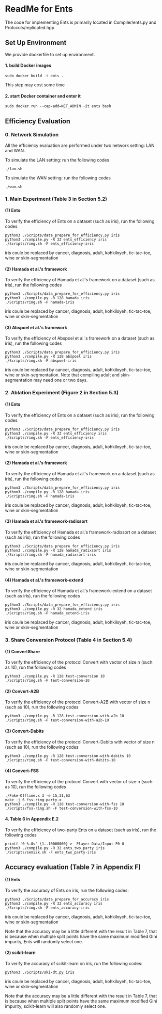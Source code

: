 # ReadMe for Ents


The code for implementing Ents is primarily located in Compiler/ents.py and Protocols/replicated.hpp.




## Set Up Environment

We provide dockerfile to set up environment.

#### 1. build Docker images

```
sudo docker build -t ents .
```

This step may cost some time

#### 2. start Docker container and enter it

```
sudo docker run --cap-add=NET_ADMIN -it ents bash
```



## Efficiency Evaluation

### 0. Network Simulation

All the efficiency evaluation are performed under two network setting: LAN and WAN.

To simulate the LAN setting: run the following codes
```
./lan.sh
```

To simulate the WAN setting: run the following codes
```
./wan.sh
```



### 1. Main Experiment (Table 3 in Section 5.2)

#### (1) Ents
To verify the efficiency of Ents on a dataset (such as iris), run the following codes

```
python3 ./Scripts/data_prepare_for_efficiency.py iris
python3 ./compile.py -R 32 ents_efficiency iris
./Scripts/ring.sh -F ents_efficiency-iris
```

iris coule be replaced by cancer, diagnosis, adult, kohkiloyeh, tic-tac-toe, wine or skin-segmentation



#### (2) Hamada et al.'s framework
To verify the efficiency of Hamada et al.'s framework on a dataset (such as iris), run the following codes

```
python3 ./Scripts/data_prepare_for_efficiency.py iris
python3 ./compile.py -R 128 hamada iris
./Scripts/ring.sh -F hamada-iris
```

iris coule be replaced by cancer, diagnosis, adult, kohkiloyeh, tic-tac-toe, wine or skin-segmentation


#### (3) Abspoel et al.'s framework
To verify the efficiency of Abspoel et al.'s framework on a dataset (such as iris), run the following codes

```
python3 ./Scripts/data_prepare_for_efficiency.py iris
python3 ./compile.py -R 128 abspoel iris
./Scripts/ring.sh -F abspoel-iris
```

iris coule be replaced by cancer, diagnosis, adult, kohkiloyeh, tic-tac-toe, wine or skin-segmentation.
Note that compiling adult and skin-segmentation may need one or two days.

### 2. Ablation Experiment (Figure 2 in Section 5.3)

#### (1) Ents
To verify the efficiency of Ents on a dataset (such as iris), run the following codes

```
python3 ./Scripts/data_prepare_for_efficiency.py iris
python3 ./compile.py -R 32 ents_efficiency iris
./Scripts/ring.sh -F ents_efficiency-iris
```

iris coule be replaced by cancer, diagnosis, adult, kohkiloyeh, tic-tac-toe, wine or skin-segmentation


#### (2) Hamada et al.'s framework
To verify the efficiency of Hamada et al.'s framework on a dataset (such as iris), run the following codes

```
python3 ./Scripts/data_prepare_for_efficiency.py iris
python3 ./compile.py -R 128 hamada iris
./Scripts/ring.sh -F hamada-iris
```

iris coule be replaced by cancer, diagnosis, adult, kohkiloyeh, tic-tac-toe, wine or skin-segmentation


#### (3) Hamada et al.'s framework-radixsort
To verify the efficiency of Hamada et al.'s framework-radixsort on a dataset (such as iris), run the following codes

```
python3 ./Scripts/data_prepare_for_efficiency.py iris
python3 ./compile.py -R 128 hamada_radixsort iris
./Scripts/ring.sh -F hamada_radixsort-iris
```

iris coule be replaced by cancer, diagnosis, adult, kohkiloyeh, tic-tac-toe, wine or skin-segmentation


#### (4) Hamada et al.'s framework-extend
To verify the efficiency of Hamada et al.'s framework-extend on a dataset (such as iris), run the following codes

```
python3 ./Scripts/data_prepare_for_efficiency.py iris
python3 ./compile.py -R 32 hamada_extend iris
./Scripts/ring.sh -F hamada_extend-iris
```

iris coule be replaced by cancer, diagnosis, adult, kohkiloyeh, tic-tac-toe, wine or skin-segmentation


### 3. Share Conversion Protocol (Table 4 in Section 5.4)

#### (1) ConvertShare
To verify the efficiency of the protocol Convert with vector of size n (such as 10), run the following codes

```
python3 ./compile.py -R 128 test-conversion 10
./Scripts/ring.sh -F test-conversion-10
```
 


#### (2) Convert-A2B
To verify the efficiency of the protocol Convert-A2B with vector of size n (such as 10), run the following codes

```
python3 ./compile.py -R 128 test-conversion-with-a2b 10
./Scripts/ring.sh -F test-conversion-with-a2b-10
```

#### (3) Convert-Dabits
To verify the efficiency of the protocol Convert-Dabits with vector of size n (such as 10), run the following codes

```
python3 ./compile.py -R 128 test-conversion-with-dabits 10
./Scripts/ring.sh -F test-conversion-with-dabits-10
```

#### (4) Convert-FSS
To verify the efficiency of the protocol Convert with vector of size n (such as 10), run the following codes

```
./Fake-Offline.x 3 -e 15,31,63
make -j 6 fss-ring-party.x
python3 ./compile.py -R 128 test-conversion-with-fss 10
./Scripts/fss-ring.sh -F test-conversion-with-fss-10
```




#### 4. Table 6 in Appendix E.2
To verify the efficiency of two-party Ents on a dataset (such as iris), run the following codes

```
printf '0 %.0s' {1..10000000} >  Player-Data/Input-P0-0
python3 ./compile.py -R 32 ents_two_party iris
./Scripts/semi2k.sh -F ents_two_party-iris
```

## Accuracy evaluation (Table 7 in Appendix F)


#### (1) Ents

To verify the accuracy of Ents on iris, run the following codes:

```
python3 ./Scripts/data_prepare_for_accuracy iris
python3 ./compile.py -R 32 ents_accuracy iris
./Scripts/ring.sh -F ents_accuracy-iris
```

iris coule be replaced by cancer, diagnosis, adult, kohkiloyeh, tic-tac-toe, wine or skin-segmentation

Note that the accuracy may be a little different with the result in Table 7, that is because when multiple split points have the same maximum modified Gini impurity, Ents
will randomly select one.
 

#### (2) scikit-learn

To verify the accuracy of scikit-learn on iris, run the following codes:

```
python3 ./Scripts/ski-dt.py iris
```

iris coule be replaced by cancer, diagnosis, adult, kohkiloyeh, tic-tac-toe, wine or skin-segmentation


Note that the accuracy may be a little different with the result in Table 7, that is because when multiple split points have the same maximum modified Gini impurity, scikit-learn
will also randomly select one.
 